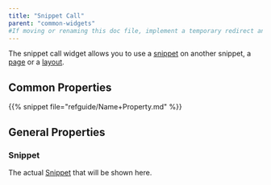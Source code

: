```yaml
---
title: "Snippet Call"
parent: "common-widgets"
#If moving or renaming this doc file, implement a temporary redirect and let the respective team know they should update the URL in the product. See Mapping to Products for more details.
---
```



The snippet call widget allows you to use a [snippet](snippet) on another snippet, a [page](page) or a [layout](layout).

## Common Properties

{{% snippet file="refguide/Name+Property.md" %}}

## General Properties

### Snippet

The actual [Snippet](snippet) that will be shown here.
